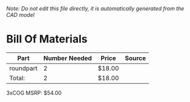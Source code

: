 ###### Note: Do not edit this file directly, it is automatically generated from the CAD model 
# Bill Of Materials 
 |Part|Number Needed|Price|Source| 
 |----|----------|-----|-----|
|roundpart|2|$18.00||
|Total: |2|$18.00| |

 3xCOG MSRP: $54.00